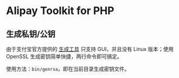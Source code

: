 # Alipay Toolkit for PHP

## 生成私钥/公钥

由于支付宝官方提供的 [生成工具](https://docs.open.alipay.com/291/105971) 只支持 GUI，并且没有 Linux 版本；使用 OpenSSL 生成密钥简单快捷，两行命令即可搞定。

使用方法：`bin/genrsa`，即在当前目录生成密钥文件。